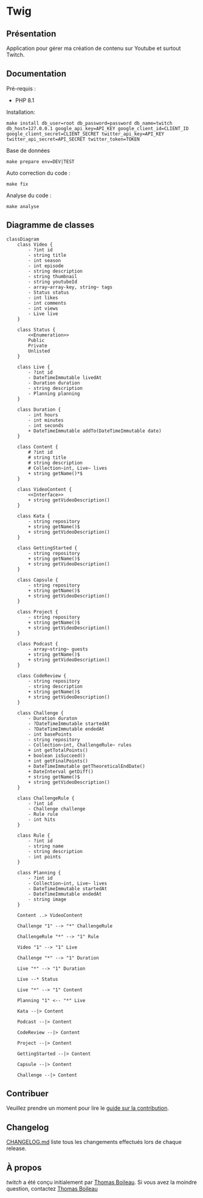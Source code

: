 # Twig

## Présentation
Application pour gérer ma création de contenu sur Youtube et surtout Twitch.

## Documentation
Pré-requis :
* PHP 8.1

Installation:
```
make install db_user=root db_password=password db_name=twitch db_host=127.0.0.1 google_api_key=API_KEY google_client_id=CLIENT_ID google_client_secret=CLIENT_SECRET twitter_api_key=API_KEY twitter_api_secret=API_SECRET twitter_token=TOKEN
```

Base de données
```
make prepare env=DEV|TEST
```

Auto correction du code :
```
make fix
```

Analyse du code :
```
make analyse
```

## Diagramme de classes
```mermaid
classDiagram
    class Video {
        - ?int id
        - string title
        - int season
        - int episode
        - string description 
        - string thumbnail
        - string youtubeId
        - array~array-key, string~ tags
        - Status status
        - int likes 
        - int comments 
        - int views
        - Live live
    }

    class Status {
        <<Enumeration>>
        Public
        Private
        Unlisted
    }

    class Live {
        - ?int id
        - DateTimeImmutable livedAt
        - Duration duration
        - string description 
        - Planning planning
    }

    class Duration {
        - int hours
        - int minutes
        - int seconds
        + DateTimeImmutable addTo(DateTimeImmutable date)
    }

    class Content {
        # ?int id
        # string title
        # string description
        # Collection~int, Live~ lives
        + string getName()*$ 
    }

    class VideoContent {
        <<Interface>>
        + string getVideoDescription()
    }

    class Kata {
        - string repository
        + string getName()$
        + string getVideoDescription()
    }

    class GettingStarted {
        - string repository
        + string getName()$
        + string getVideoDescription()
    }

    class Capsule {
        - string repository
        + string getName()$
        + string getVideoDescription()
    }

    class Project {
        - string repository
        + string getName()$
        + string getVideoDescription()
    }

    class Podcast {
        - array~string~ guests
        + string getName()$
        + string getVideoDescription()
    }

    class CodeReview {
        - string repository
        - string description
        + string getName()$
        + string getVideoDescription()
    }

    class Challenge {
        - Duration duraton
        - ?DateTimeImmutable startedAt
        - ?DateTimeImmutable endedAt
        - int basePoints
        - string repository
        - Collection~int, ChallengeRule~ rules
        + int getTotalPoints() 
        + boolean isSucceed() 
        + int getFinalPoints()
        + DateTimeImmutable getTheoreticalEndDate()
        + DateInterval getDiff()
        + string getName()$
        + string getVideoDescription()
    }

    class ChallengeRule {
        - ?int id
        - Challenge challenge
        - Rule rule
        - int hits
    }

    class Rule {
        - ?int id
        - string name
        - string description 
        - int points
    }

    class Planning {
        - ?int id
        - Collection~int, Live~ lives
        - DateTimeImmutable startedAt
        - DateTimeImmutable endedAt
        - string image
    }

    Content ..> VideoContent

    Challenge "1" --> "*" ChallengeRule

    ChallengeRule "*" --> "1" Rule

    Video "1" --> "1" Live

    Challenge "*" --> "1" Duration

    Live "*" --> "1" Duration

    Live --* Status

    Live "*" --> "1" Content

    Planning "1" <-- "*" Live

    Kata --|> Content

    Podcast --|> Content

    CodeReview --|> Content

    Project --|> Content

    GettingStarted --|> Content

    Capsule --|> Content

    Challenge --|> Content

```


## Contribuer
Veuillez prendre un moment pour lire le [guide sur la contribution](/CONTRIBUTING.md).

## Changelog
[CHANGELOG.md](/CHANGELOG.md) liste tous les changements effectués lors de chaque release.

## À propos
*twitch* a été conçu initialement par [Thomas Boileau](https://github.com/TBoileau). Si vous avez la moindre question, contactez [Thomas Boileau](mailto:t-boileau@email.com?subject=[Github]%20Twitch)